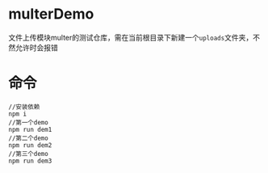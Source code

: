 # multerDemo

文件上传模块multer的测试仓库，需在当前根目录下新建一个``uploads``文件夹，不然允许时会报错

# 命令

```
//安装依赖
npm i
//第一个demo
npm run dem1
//第二个demo
npm run dem2
//第三个demo
npm run dem3
```

